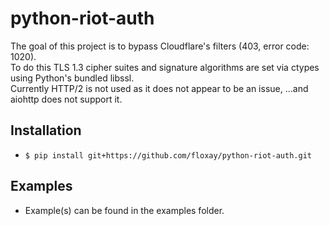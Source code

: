 # python-riot-auth

The goal of this project is to bypass Cloudflare's filters (403, error code: 1020).\
To do this TLS 1.3 cipher suites and signature algorithms are set via ctypes using Python's bundled libssl.\
Currently HTTP/2 is not used as it does not appear to be an issue, ...and aiohttp does not support it.


## Installation
 - `$ pip install git+https://github.com/floxay/python-riot-auth.git`

## Examples
 - Example(s) can be found in the examples folder.
